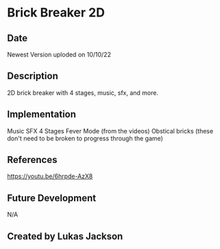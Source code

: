# Brick Breaker 2D

## Date
Newest Version uploded on 10/10/22

## Description
2D brick breaker with 4 stages, music, sfx, and more.

## Implementation
Music
SFX
4 Stages
Fever Mode (from the videos)
Obstical bricks (these don't need to be broken to progress through the game)


## References
https://youtu.be/6hrpde-AzX8

## Future Development
N/A

## Created by Lukas Jackson
